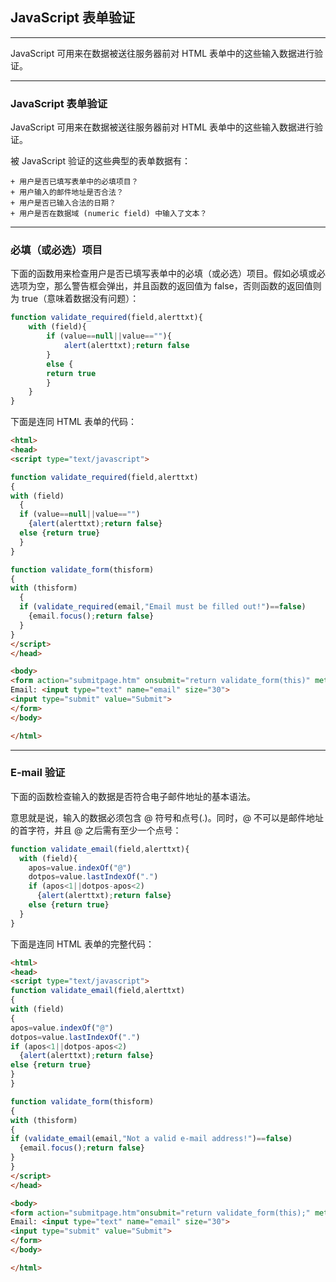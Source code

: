 ## JavaScript 表单验证

---

JavaScript 可用来在数据被送往服务器前对 HTML 表单中的这些输入数据进行验证。

---

### JavaScript 表单验证
JavaScript 可用来在数据被送往服务器前对 HTML 表单中的这些输入数据进行验证。

被 JavaScript 验证的这些典型的表单数据有：

    + 用户是否已填写表单中的必填项目？ 
    + 用户输入的邮件地址是否合法？ 
    + 用户是否已输入合法的日期？ 
    + 用户是否在数据域 (numeric field) 中输入了文本？ 
    
    
---

### 必填（或必选）项目
下面的函数用来检查用户是否已填写表单中的必填（或必选）项目。假如必填或必选项为空，那么警告框会弹出，并且函数的返回值为 false，否则函数的返回值则为 true（意味着数据没有问题）：
```javascript
function validate_required(field,alerttxt){
    with (field){
        if (value==null||value==""){
            alert(alerttxt);return false
        }
        else {
        return true
        }
    }
}
```
下面是连同 HTML 表单的代码：
```html
<html>
<head>
<script type="text/javascript">

function validate_required(field,alerttxt)
{
with (field)
  {
  if (value==null||value=="")
    {alert(alerttxt);return false}
  else {return true}
  }
}

function validate_form(thisform)
{
with (thisform)
  {
  if (validate_required(email,"Email must be filled out!")==false)
    {email.focus();return false}
  }
}
</script>
</head>

<body>
<form action="submitpage.htm" onsubmit="return validate_form(this)" method="post">
Email: <input type="text" name="email" size="30">
<input type="submit" value="Submit"> 
</form>
</body>

</html>
```

---

### E-mail 验证
下面的函数检查输入的数据是否符合电子邮件地址的基本语法。

意思就是说，输入的数据必须包含 @ 符号和点号(.)。同时，@ 不可以是邮件地址的首字符，并且 @ 之后需有至少一个点号：
```javascript
function validate_email(field,alerttxt){
  with (field){
    apos=value.indexOf("@")
    dotpos=value.lastIndexOf(".")
    if (apos<1||dotpos-apos<2) 
      {alert(alerttxt);return false}
    else {return true}
  }
}
```
下面是连同 HTML 表单的完整代码：
```html
<html>
<head>
<script type="text/javascript">
function validate_email(field,alerttxt)
{
with (field)
{
apos=value.indexOf("@")
dotpos=value.lastIndexOf(".")
if (apos<1||dotpos-apos<2) 
  {alert(alerttxt);return false}
else {return true}
}
}

function validate_form(thisform)
{
with (thisform)
{
if (validate_email(email,"Not a valid e-mail address!")==false)
  {email.focus();return false}
}
}
</script>
</head>

<body>
<form action="submitpage.htm"onsubmit="return validate_form(this);" method="post">
Email: <input type="text" name="email" size="30">
<input type="submit" value="Submit"> 
</form>
</body>

</html>
```
